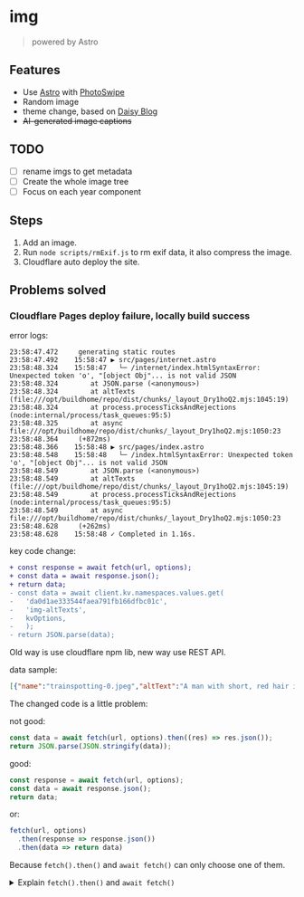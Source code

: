 # img

> powered by Astro

## Features

- Use [Astro](https://astro.build/) with [PhotoSwipe](https://photoswipe.com/)
- Random image
- theme change, based on [Daisy Blog](https://github.com/saadeghi/daisy-blog)
- ~~AI-generated image captions~~

## TODO

- [ ] rename imgs to get metadata
- [ ] Create the whole image tree
- [ ] Focus on each year component

## Steps

1. Add an image.
2. Run `node scripts/rmExif.js` to rm exif data, it also compress the image.
3. Cloudflare auto deploy the site.

## Problems solved

### Cloudflare Pages deploy failure, locally build success

error logs:

```log
23:58:47.472	 generating static routes 
23:58:47.492	15:58:47 ▶ src/pages/internet.astro
23:58:48.324	15:58:47   └─ /internet/index.htmlSyntaxError: Unexpected token 'o', "[object Obj"... is not valid JSON
23:58:48.324	    at JSON.parse (<anonymous>)
23:58:48.324	    at altTexts (file:///opt/buildhome/repo/dist/chunks/_layout_Dry1hoQ2.mjs:1045:19)
23:58:48.324	    at process.processTicksAndRejections (node:internal/process/task_queues:95:5)
23:58:48.325	    at async file:///opt/buildhome/repo/dist/chunks/_layout_Dry1hoQ2.mjs:1050:23
23:58:48.364	 (+872ms)
23:58:48.366	15:58:48 ▶ src/pages/index.astro
23:58:48.548	15:58:48   └─ /index.htmlSyntaxError: Unexpected token 'o', "[object Obj"... is not valid JSON
23:58:48.549	    at JSON.parse (<anonymous>)
23:58:48.549	    at altTexts (file:///opt/buildhome/repo/dist/chunks/_layout_Dry1hoQ2.mjs:1045:19)
23:58:48.549	    at process.processTicksAndRejections (node:internal/process/task_queues:95:5)
23:58:48.549	    at async file:///opt/buildhome/repo/dist/chunks/_layout_Dry1hoQ2.mjs:1050:23
23:58:48.628	 (+262ms)
23:58:48.628	15:58:48 ✓ Completed in 1.16s.
```

key code change:

```diff
+ const response = await fetch(url, options);
+ const data = await response.json();
+ return data;
- const data = await client.kv.namespaces.values.get(
-   'da0d1ae333544faea791fb166dfbc01c',
-   'img-altTexts',
-   kvOptions,
-	);
- return JSON.parse(data);
```

Old way is use cloudflare npm lib, new way use REST API.

data sample:

```json
[{"name":"trainspotting-0.jpeg","altText":"A man with short, red hair is in a close-up shot, wearing a gray jacket and holding a red object in his hand. The background is blurred, focusing on the man."},{"name":"manuel-osorio-manrique-de-zuñiga.jpeg","altText":"A young girl in a red outfit stands next to a bird cage, holding a string and a bird. A cat is nearby, and a bird is perched on a cage. The background is a dark green color."},{"name":"jiachezi.jpg","altText":"An old wooden cart with two large wheels is parked in a field, surrounded by tall grass and bare trees. The cart has a wooden frame and is positioned in the center of the image."},{"name":"night-painting.jpeg","altText":"A serene landscape painting depicts a tranquil river reflecting the moon's light, with a group of cows grazing on a hill in the foreground. The artist uses a realistic style, capturing the natural elements and the moon's light in a dreamy quality."}]
```

The changed code is a little problem:

not good:

```js
const data = await fetch(url, options).then((res) => res.json());
return JSON.parse(JSON.stringify(data));
```

good:

```js
const response = await fetch(url, options);
const data = await response.json();
return data;
```

or:

```js
fetch(url, options)
  .then(response => response.json())
  .then(data => return data)
```

Because `fetch().then()` and `await fetch()` can only choose one of them.

<details>
<summary>Explain <code>fetch().then()</code> and <code>await fetch()</code></summary>
<p>fetch().then() is a promise-based approach where fetch() returns a Promise that resolves to the Response to that request. Example:</p>
<pre>
fetch('https://api.example.com/data')
  .then(response => {
    if (!response.ok) {
      throw new Error('Network response was not ok');
    }
    return response.json();
  })
  .then(data => {
    return data;
  })
  .catch(error => {
    console.error('There was a problem with the fetch operation:', error);
  })
</pre>
<p>await fetch() is used in conjunction with async function to pause the execution of the function until the Promise is settled(that is, untilthe request is complete). Use await makes the code easier to read. Example:</p>
<pre>
async function fetchData() {
  try {
    const response = await fetch('https://api.example.com/data');
    if (!response.ok) {
      throw new Error('Network response was not ok');
    }
    const data = await response.json();
    return data;
  } catch(error) {
    console.error('There was a problem with the fetch operation:', error);
  }
}
</pre>
</details>
